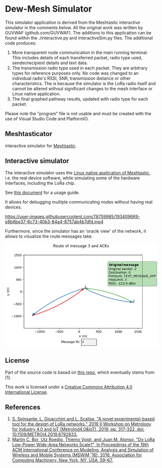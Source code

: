 # Dew-Mesh Simulator

This simulator application is derived from the Meshtastic interactive simulator in the comments below. All the original work was written by GUVWAF (github.com/GUVWAF). The additions to this application can be found within the ./interactive.py and interactiveSim.py files. The additional code produces:
1. More transparent node communication in the main running terminal. This includes details of each transferred packet, radio type used, sender/recipient details and text data.
2. The transmission radio type used in each packet. They are arbitrary types for reference purposes only. No code was changed to an individual radio's RSSI, SNR, transmission distance or other characteristics. The is because the simulator is the LoRa radio itself and cannot be altered without significant changes to the mesh interface or Linux native application.
3. The final graphed pathway results, updated with radio type for each packet.

Please note the "program" file is not usable and must be created with the use of Visual Studio Code and PlatformIO.


## Meshtasticator
interactive simulator for [Meshtastic](https://meshtastic.org/). 

## Interactive simulator
The interactive simulator uses the [Linux native application of Meshtastic](https://meshtastic.org/docs/software/linux-native), i.e. the real device software, while simulating some of the hardware interfaces, including the LoRa chip. 

See [this document](INTERACTIVE_SIM.md) for a usage guide. 

It allows for debugging multiple communicating nodes without having real devices. 

https://user-images.githubusercontent.com/78759985/193409669-e8b6be37-6c73-40b3-84a4-8757ab4b7dfd.mp4

Furthermore, since the simulator has an 'oracle view' of the network, it allows to visualize the route messages take. 

![](/img/route_plot.png)

## License
Part of the source code is based on [this repo](https://github.com/lucagioacchini/lora-network-simulator), which eventually stems from [1].

This work is licensed under a [Creative Commons Attribution 4.0 International License](https://creativecommons.org/licenses/by/4.0/). 

## References
1. [S. Spinsante, L. Gioacchini and L. Scalise, "A novel experimental-based tool for the design of LoRa networks," 2019 II Workshop on Metrology for Industry 4.0 and IoT (MetroInd4.0&IoT), 2019, pp. 317-322, doi: 10.1109/METROI4.2019.8792833.](https://ieeexplore.ieee.org/document/8792833)
2. [Martin C. Bor, Utz Roedig, Thiemo Voigt, and Juan M. Alonso, "Do LoRa Low-Power Wide-Area Networks Scale?", In Proceedings of the 19th ACM International Conference on Modeling, Analysis and Simulation of Wireless and Mobile Systems (MSWiM '16), 2016. Association for Computing Machinery, New York, NY, USA, 59–67.](https://doi.org/10.1145/2988287.2989163)

